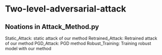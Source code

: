 # Two-level-adversarial-attack

## Noations in Attack_Method.py
Static_Attack: static attack of our method
Retrained_Attack: Retrained attack of our method
PGD_Attack: PGD method
Robust_Training: Training robust model with our method

